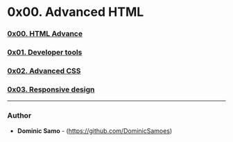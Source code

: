 # 0x00. Advanced HTML

### [0x00. HTML Advance](0x00-html_advanced)

### [0x01. Developer tools](0x01-developer_tools)

### [0x02. Advanced CSS](0x02-CSS_advanced)

### [0x03. Responsive design](0x03-responsive_design)

---

### Author
* **Dominic Samo** - (https://github.com/DominicSamoes)
